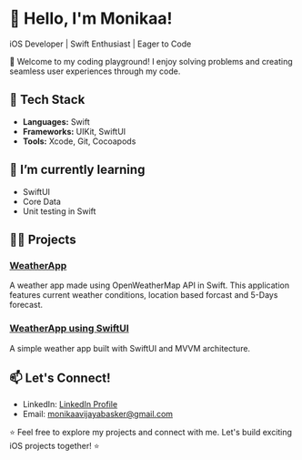 
# 👋 Hello, I'm Monikaa!

iOS Developer | Swift Enthusiast | Eager to Code

🚀 Welcome to my coding playground! I enjoy solving problems and creating seamless user experiences through my code.

## 🔧 Tech Stack
- **Languages:** Swift
- **Frameworks:** UIKit, SwiftUI
- **Tools:** Xcode, Git, Cocoapods

## 🌱 I’m currently learning
- SwiftUI
- Core Data
- Unit testing in Swift

## 👨‍💻 Projects
### [WeatherApp](https://github.com/err403-monikaa/WeatherApp)
A weather app made using OpenWeatherMap API in Swift. This application features current weather conditions, location based forcast and 5-Days forecast.

### [WeatherApp using SwiftUI](https://github.com/err403-monikaa/WeatherApp-using-SwiftUI)
A simple weather app built with SwiftUI and MVVM architecture.

## 📫 Let's Connect!
- LinkedIn: [LinkedIn Profile](https://www.linkedin.com/in/monikaa-vijayabasker-8970b11b7/)
- Email: monikaavijayabasker@gmail.com

⭐️ Feel free to explore my projects and connect with me. Let's build exciting iOS projects together! ⭐️

